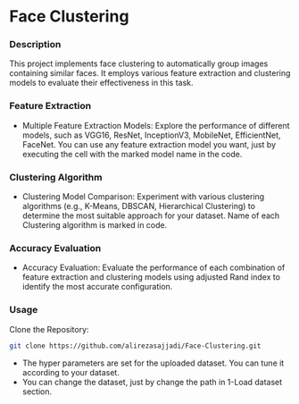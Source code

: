 # Face Clustering

### Description
This project implements face clustering to automatically group images containing similar faces. It employs various feature extraction and clustering models to evaluate their effectiveness in this task.

### Feature Extraction
- Multiple Feature Extraction Models: Explore the performance of different models, such as VGG16, ResNet, InceptionV3, MobileNet, EfficientNet, FaceNet. You can use any feature extraction model you want, just by executing the cell with the marked model name in the code.

### Clustering Algorithm
- Clustering Model Comparison: Experiment with various clustering algorithms (e.g., K-Means, DBSCAN, Hierarchical Clustering) to determine the most suitable approach for your dataset. Name of each Clustering algorithm is marked in code.

 ### Accuracy Evaluation
- Accuracy Evaluation: Evaluate the performance of each combination of feature extraction and clustering models using adjusted Rand index to identify the most accurate configuration.
  

### Usage
Clone the Repository:
```bash
git clone https://github.com/alirezasajjadi/Face-Clustering.git
```
- The hyper parameters are set for the uploaded dataset. You can tune it according to your dataset.
- You can change the dataset, just by change the path in 1-Load dataset section. 

